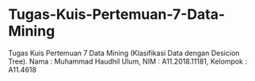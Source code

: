 # Tugas-Kuis-Pertemuan-7-Data-Mining
Tugas Kuis Pertemuan 7 Data Mining (Klasifikasi Data dengan Desicion Tree). Nama : Muhammad Haudhil Ulum, NIM : A11.2018.11181, Kelompok : A11.4618
